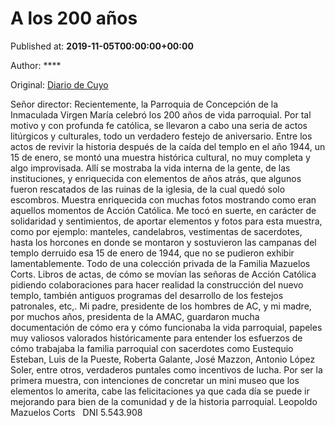 
# A los 200 años

Published at: **2019-11-05T00:00:00+00:00**

Author: ****

Original: [Diario de Cuyo](https://www.diariodecuyo.com.ar/cartasdellector/A-los-200-anos-20191104-0088.html)

Señor director:
Recientemente, la Parroquia de Concepción de la Inmaculada Virgen María celebró los 200 años de vida parroquial. Por tal motivo y con profunda fe católica, se llevaron a cabo una seria de actos litúrgicos y culturales, todo un verdadero festejo de aniversario. Entre los actos de revivir la historia después de la caída del templo en el año 1944, un 15 de enero, se montó una muestra histórica cultural, no muy completa y algo improvisada. Allí se mostraba la vida interna de la gente, de las instituciones, y enriquecida con elementos de años atrás, que algunos fueron rescatados de las ruinas de la iglesia, de la cual quedó solo escombros. Muestra enriquecida con muchas fotos mostrando como eran aquellos momentos de Acción Católica. Me tocó en suerte, en carácter de solidaridad y sentimientos, de aportar elementos y fotos para esta muestra, como por ejemplo: manteles, candelabros, vestimentas de sacerdotes, hasta los horcones en donde se montaron y sostuvieron las campanas del templo derruido esa 15 de enero de 1944, que no se pudieron exhibir lamentablemente. Todo de una colección privada de la Familia Mazuelos Corts. Libros de actas, de cómo se movían las señoras de Acción Católica pidiendo colaboraciones para hacer realidad la construcción del nuevo templo, también antiguos programas del desarrollo de los festejos patronales, etc,. Mi padre, presidente de los hombres de AC, y mi madre, por muchos años, presidenta de la AMAC, guardaron mucha documentación de cómo era y cómo funcionaba la vida parroquial, papeles muy valiosos valorados históricamente para entender los esfuerzos de cómo trabajaba la familia parroquial con sacerdotes como Eustequio Esteban, Luis de la Pueste, Roberta Galante, José Mazzon, Antonio López Soler, entre otros, verdaderos puntales como incentivos de lucha. Por ser la primera muestra, con intenciones de concretar un mini museo que los elementos lo amerita, cabe las felicitaciones ya que cada día se puede ir mejorando para bien de la comunidad y de la historia parroquial.
Leopoldo Mazuelos Corts   DNI 5.543.908
